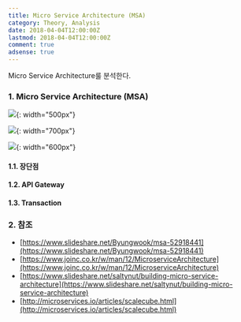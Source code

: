 ```yaml
---
title: Micro Service Architecture (MSA)
category: Theory, Analysis
date: 2018-04-04T12:00:00Z
lastmod: 2018-04-04T12:00:00Z
comment: true
adsense: true
---
```


Micro Service Architecture룰 분석한다.

### 1. Micro Service Architecture (MSA)

![]({{site.baseurl}}/images/theory_analysis/Micro_Service_Architecture/Scale_Cube.PNG){: width="500px"}

![]({{site.baseurl}}/images/theory_analysis/Micro_Service_Architecture/Monolithic_Architecture.PNG){: width="700px"}

![]({{site.baseurl}}/images/theory_analysis/Micro_Service_Architecture/MSA_Architecture.PNG){: width="600px"}

#### 1.1. 장단점

#### 1.2. API Gateway

#### 1.3. Transaction

### 2. 참조

* [https://www.slideshare.net/Byungwook/msa-52918441](https://www.slideshare.net/Byungwook/msa-52918441)
* [https://www.joinc.co.kr/w/man/12/MicroserviceArchitecture](https://www.joinc.co.kr/w/man/12/MicroserviceArchitecture)
* [https://www.slideshare.net/saltynut/building-micro-service-architecture](https://www.slideshare.net/saltynut/building-micro-service-architecture)
* [http://microservices.io/articles/scalecube.html](http://microservices.io/articles/scalecube.html)
